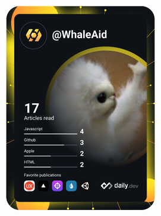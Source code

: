 <a href="https://app.daily.dev/WhaleAid"><img src="https://github.com/WalidKhalqallah/WalidKhalqallah/blob/main/devcard.svg" width="400" alt="Walid Khalqallah's Dev Card"/></a>

